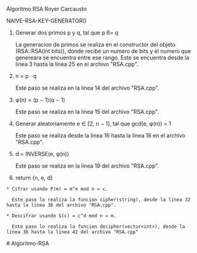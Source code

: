 Algoritmo RSA  Royer Carcausto

NAIVE-RSA-KEY-GENERATOR()

  1. Generar dos primos p y q, tal que p 6= q
      
      La generacion de primos se realiza en el constructor del objeto (RSA::RSA(int bits)), donde recibe un numero de bits y el numero que genereara se encuentra entre ese rango. Este se encuentra desde la linea 3 hasta la linea 25 en el archivo "RSA.cpp".
    
  2. n = p · q
      
      Este paso se realiza en la linea 14 del archivo "RSA.cpp".
      
  3. φ(n) = (p − 1)(q − 1)
  
      Este paso se realiza en la linea 15 del archivo "RSA.cpp".
  
  4. Generar aleatoriamente e ∈ [2, n − 1], tal que gcd(e, φ(n)) = 1
  
      Este paso se realiza desde la linea 16 hasta la linea 18 en el archivo "RSA.cpp".
  
  5. d = INVERSE(e, φ(n))
    
      Este paso se realiza en la linea 19 del archivo "RSA.cpp".
      
  6. return {n, e, d}
    
    * Cifrar usando P(m) = m^e mod n = c.
    
      Este paso lo realiza la funcion cipher(string), desde la linea 32 hasta la linea 36 del archivo "RSA.cpp".
      
    * Descifrar usando S(c) = c^d mod n = m.
    
      Este paso lo realiza la funcion decipher(vector<int>), desde la linea 38 hasta la linea 42 del archivo "RSA.cpp"
#   A l g o r i t m o - R S A  
 